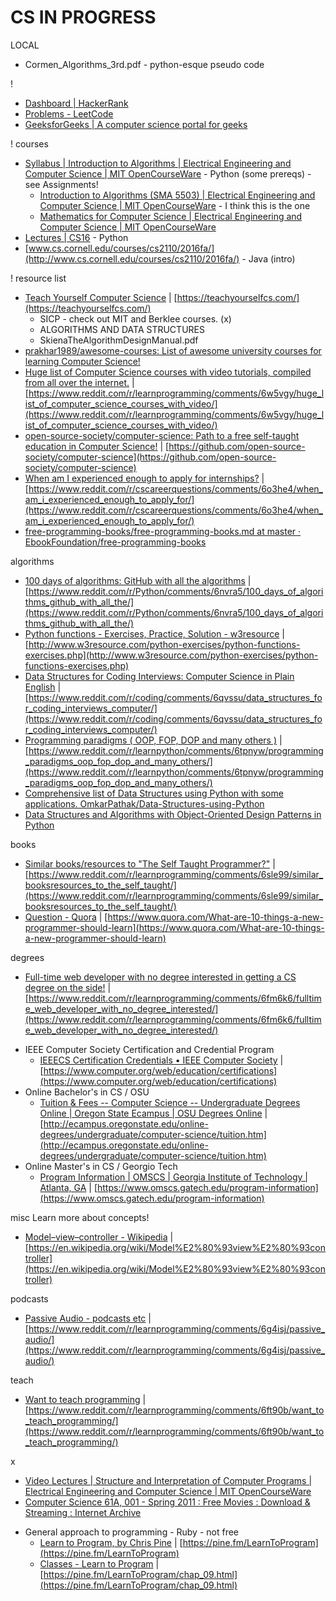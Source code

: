 # CS IN PROGRESS

LOCAL
* Cormen_Algorithms_3rd.pdf - python-esque pseudo code

!
* [Dashboard | HackerRank](https://www.hackerrank.com/dashboard)
* [Problems - LeetCode](https://leetcode.com/problemset/all/)
* [GeeksforGeeks | A computer science portal for geeks](http://www.geeksforgeeks.org/)

! courses
* [Syllabus | Introduction to Algorithms | Electrical Engineering and Computer Science | MIT OpenCourseWare](https://ocw.mit.edu/courses/electrical-engineering-and-computer-science/6-006-introduction-to-algorithms-fall-2011/syllabus/) - Python (some prereqs) - see Assignments!
    - [Introduction to Algorithms (SMA 5503) | Electrical Engineering and Computer Science | MIT OpenCourseWare](https://ocw.mit.edu/courses/electrical-engineering-and-computer-science/6-046j-introduction-to-algorithms-sma-5503-fall-2005/) - I think this is the one
    - [Mathematics for Computer Science | Electrical Engineering and Computer Science | MIT OpenCourseWare](https://ocw.mit.edu/courses/electrical-engineering-and-computer-science/6-042j-mathematics-for-computer-science-spring-2015/)
* [Lectures | CS16](http://cs.brown.edu/courses/cs016/lectures.html) - Python
* [www.cs.cornell.edu/courses/cs2110/2016fa/](http://www.cs.cornell.edu/courses/cs2110/2016fa/) - Java (intro)

! resource list
* [Teach Yourself Computer Science](https://teachyourselfcs.com/) | [https://teachyourselfcs.com/](https://teachyourselfcs.com/)
    * SICP - check out MIT and Berklee courses. (x)
    * ALGORITHMS AND DATA STRUCTURES
    * SkienaTheAlgorithmDesignManual.pdf
* [prakhar1989/awesome-courses: List of awesome university courses for learning Computer Science!](https://github.com/prakhar1989/awesome-courses)
* [Huge list of Computer Science courses with video tutorials, compiled from all over the internet.](https://www.reddit.com/r/learnprogramming/comments/6w5vgy/huge_list_of_computer_science_courses_with_video/) | [https://www.reddit.com/r/learnprogramming/comments/6w5vgy/huge_list_of_computer_science_courses_with_video/](https://www.reddit.com/r/learnprogramming/comments/6w5vgy/huge_list_of_computer_science_courses_with_video/)
* [open-source-society/computer-science: Path to a free self-taught education in Computer Science!](https://github.com/open-source-society/computer-science) | [https://github.com/open-source-society/computer-science](https://github.com/open-source-society/computer-science)
* [When am I experienced enough to apply for internships?](https://www.reddit.com/r/cscareerquestions/comments/6o3he4/when_am_i_experienced_enough_to_apply_for/) | [https://www.reddit.com/r/cscareerquestions/comments/6o3he4/when_am_i_experienced_enough_to_apply_for/](https://www.reddit.com/r/cscareerquestions/comments/6o3he4/when_am_i_experienced_enough_to_apply_for/)
* [free-programming-books/free-programming-books.md at master · EbookFoundation/free-programming-books](https://github.com/EbookFoundation/free-programming-books/blob/master/free-programming-books.md#python)

algorithms
* [100 days of algorithms: GitHub with all the algorithms](https://www.reddit.com/r/Python/comments/6nvra5/100_days_of_algorithms_github_with_all_the/) | [https://www.reddit.com/r/Python/comments/6nvra5/100_days_of_algorithms_github_with_all_the/](https://www.reddit.com/r/Python/comments/6nvra5/100_days_of_algorithms_github_with_all_the/)
* [Python functions - Exercises, Practice, Solution - w3resource](http://www.w3resource.com/python-exercises/python-functions-exercises.php) | [http://www.w3resource.com/python-exercises/python-functions-exercises.php](http://www.w3resource.com/python-exercises/python-functions-exercises.php)
* [Data Structures for Coding Interviews: Computer Science in Plain English](https://www.reddit.com/r/coding/comments/6qvssu/data_structures_for_coding_interviews_computer/) | [https://www.reddit.com/r/coding/comments/6qvssu/data_structures_for_coding_interviews_computer/](https://www.reddit.com/r/coding/comments/6qvssu/data_structures_for_coding_interviews_computer/)
* [Programming paradigms ( OOP, FOP, DOP and many others )](https://www.reddit.com/r/learnpython/comments/6tpnyw/programming_paradigms_oop_fop_dop_and_many_others/) | [https://www.reddit.com/r/learnpython/comments/6tpnyw/programming_paradigms_oop_fop_dop_and_many_others/](https://www.reddit.com/r/learnpython/comments/6tpnyw/programming_paradigms_oop_fop_dop_and_many_others/)
* [Comprehensive list of Data Structures using Python with some applications. OmkarPathak/Data-Structures-using-Python](https://github.com/OmkarPathak/Data-Structures-using-Python)
* [Data Structures and Algorithms with Object-Oriented Design Patterns in Python](https://web.archive.org/web/20161016153130/http://www.brpreiss.com/books/opus7/html/book.html)

books
* [Similar books/resources to \"The Self Taught Programmer?\"](https://www.reddit.com/r/learnprogramming/comments/6sle99/similar_booksresources_to_the_self_taught/) | [https://www.reddit.com/r/learnprogramming/comments/6sle99/similar_booksresources_to_the_self_taught/](https://www.reddit.com/r/learnprogramming/comments/6sle99/similar_booksresources_to_the_self_taught/)
* [Question - Quora](https://www.quora.com/What-are-10-things-a-new-programmer-should-learn) | [https://www.quora.com/What-are-10-things-a-new-programmer-should-learn](https://www.quora.com/What-are-10-things-a-new-programmer-should-learn)

degrees
* [Full-time web developer with no degree interested in getting a CS degree on the side!](https://www.reddit.com/r/learnprogramming/comments/6fm6k6/fulltime_web_developer_with_no_degree_interested/) | [https://www.reddit.com/r/learnprogramming/comments/6fm6k6/fulltime_web_developer_with_no_degree_interested/](https://www.reddit.com/r/learnprogramming/comments/6fm6k6/fulltime_web_developer_with_no_degree_interested/)
- IEEE Computer Society Certification and Credential Program
    * [IEEECS Certification Credentials • IEEE Computer Society](https://www.computer.org/web/education/certifications) | [https://www.computer.org/web/education/certifications](https://www.computer.org/web/education/certifications)
- Online Bachelor's in CS / OSU
    * [Tuition & Fees -- Computer Science -- Undergraduate Degrees Online | Oregon State Ecampus | OSU Degrees Online](http://ecampus.oregonstate.edu/online-degrees/undergraduate/computer-science/tuition.htm) | [http://ecampus.oregonstate.edu/online-degrees/undergraduate/computer-science/tuition.htm](http://ecampus.oregonstate.edu/online-degrees/undergraduate/computer-science/tuition.htm)
- Online Master's in CS / Georgio Tech
    * [Program Information | OMSCS | Georgia Institute of Technology | Atlanta, GA](https://www.omscs.gatech.edu/program-information) | [https://www.omscs.gatech.edu/program-information](https://www.omscs.gatech.edu/program-information)

misc Learn more about concepts!
* [Model–view–controller - Wikipedia](https://en.wikipedia.org/wiki/Model%E2%80%93view%E2%80%93controller) | [https://en.wikipedia.org/wiki/Model%E2%80%93view%E2%80%93controller](https://en.wikipedia.org/wiki/Model%E2%80%93view%E2%80%93controller)

podcasts
* [Passive Audio - podcasts etc](https://www.reddit.com/r/learnprogramming/comments/6g4isj/passive_audio/) | [https://www.reddit.com/r/learnprogramming/comments/6g4isj/passive_audio/](https://www.reddit.com/r/learnprogramming/comments/6g4isj/passive_audio/)

teach
* [Want to teach programming](https://www.reddit.com/r/learnprogramming/comments/6ft90b/want_to_teach_programming/) | [https://www.reddit.com/r/learnprogramming/comments/6ft90b/want_to_teach_programming/](https://www.reddit.com/r/learnprogramming/comments/6ft90b/want_to_teach_programming/)

x
* [Video Lectures | Structure and Interpretation of Computer Programs | Electrical Engineering and Computer Science | MIT OpenCourseWare](https://ocw.mit.edu/courses/electrical-engineering-and-computer-science/6-001-structure-and-interpretation-of-computer-programs-spring-2005/video-lectures/)
* [Computer Science 61A, 001 - Spring 2011 : Free Movies : Download & Streaming : Internet Archive](https://archive.org/details/ucberkeley-webcast-PL3E89002AA9B9879E?sort=titleSorter)
- General approach to programming - Ruby - not free
    * [Learn to Program, by Chris Pine](https://pine.fm/LearnToProgram) | [https://pine.fm/LearnToProgram](https://pine.fm/LearnToProgram)
    * [Classes - Learn to Program](https://pine.fm/LearnToProgram/chap_09.html) | [https://pine.fm/LearnToProgram/chap_09.html](https://pine.fm/LearnToProgram/chap_09.html)
